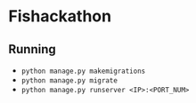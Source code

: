 # Fishackathon

## Running
- `python manage.py makemigrations`
- `python manage.py migrate`
- `python manage.py runserver <IP>:<PORT_NUM>`